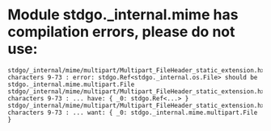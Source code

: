 # Module stdgo._internal.mime has compilation errors, please do not use:
```
stdgo/_internal/mime/multipart/Multipart_FileHeader_static_extension.hx:21: characters 9-73 : error: stdgo.Ref<stdgo._internal.os.File> should be stdgo._internal.mime.multipart.File
stdgo/_internal/mime/multipart/Multipart_FileHeader_static_extension.hx:21: characters 9-73 : ... have: { _0: stdgo.Ref<...> }
stdgo/_internal/mime/multipart/Multipart_FileHeader_static_extension.hx:21: characters 9-73 : ... want: { _0: stdgo._internal.mime.multipart.File }

```

